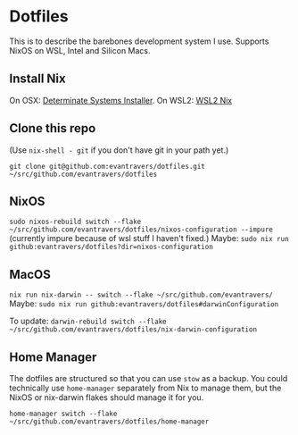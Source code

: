 # Dotfiles

This is to describe the barebones development system I use. Supports NixOS on WSL, Intel and Silicon Macs.

## Install Nix

On OSX: [Determinate Systems Installer](https://github.com/DeterminateSystems/nix-installer).
On WSL2: [WSL2 Nix](https://github.com/nix-community/NixOS-WSL?tab=readme-ov-file)

## Clone this repo

(Use `nix-shell - git` if you don't have git in your path yet.)

`git clone git@github.com:evantravers/dotfiles.git ~/src/github.com/evantravers/dotfiles`

## NixOS

`sudo nixos-rebuild switch --flake ~/src/github.com/evantravers/dotfiles/nixos-configuration --impure` (currently impure because of wsl stuff I haven't fixed.)
Maybe: `sudo nix run github:evantravers/dotfiles?dir=nixos-configuration`

## MacOS

`nix run nix-darwin -- switch --flake ~/src/github.com/evantravers/`
Maybe: `sudo nix run github:evantravers/dotfiles#darwinConfiguration`

To update:
`darwin-rebuild switch --flake ~/src/github.com/evantravers/dotfiles/nix-darwin-configuration`

## Home Manager

The dotfiles are structured so that you can use `stow` as a backup. You could technically use `home-manager` separately from Nix to manage them, but the NixOS or nix-darwin flakes should manage it for you.

`home-manager switch --flake ~/src/github.com/evantravers/dotfiles/home-manager`

[^darwin]: https://daiderd.com/nix-darwin/#Installing

        ```
        nix-build https://github.com/LnL7/nix-darwin/archive/master.tar.gz -A installer
        ./result/bin/darwin-installer
        ```
